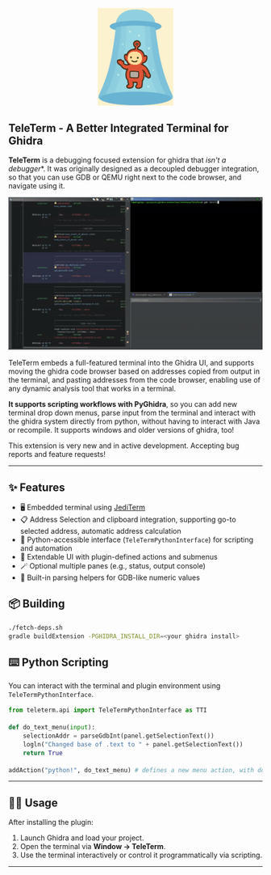 
<p align="center">
  <img src="assets/icon2.png" alt="TeleTerm" width="150"/>
  <br/>
</p>

<p align="center">
    <h2>TeleTerm - A Better Integrated Terminal for Ghidra</h2>
</p>

**TeleTerm** is a debugging focused extension for ghidra that *isn't a debugger**. It was originally designed as a decoupled debugger integration, so that you can use GDB or QEMU right next to the code browser, and navigate using it. 

<p align="center">
  <img src="assets/video.gif" alt="TeleTerm"/>
  <br/>
</p>


TeleTerm embeds a full-featured terminal into the Ghidra UI, and supports moving the ghidra code browser based on addresses copied from output in the terminal, and pasting addresses from the code browser, enabling use of any dynamic analysis tool that works in a terminal. 

**It supports scripting workflows with PyGhidra**, so you can add new terminal drop down menus, parse input from the terminal and interact with the ghidra system directly from python, without having to interact with Java or recompile. It supports windows and older versions of ghidra, too!

This extension is very new and in active development. Accepting bug reports and feature requests!

---

## ✨ Features

- 🖥️ Embedded terminal using [JediTerm](https://github.com/JetBrains/jediterm)
- 📋 Address Selection and clipboard integration, supporting go-to selected address, automatic address calculation
- 📜 Python-accessible interface (`TeleTermPythonInterface`) for scripting and automation
- 🧩 Extendable UI with plugin-defined actions and submenus
- 🪄 Optional multiple panes (e.g., status, output console)
- 🧠 Built-in parsing helpers for GDB-like numeric values

## 📦 Building

```sh
./fetch-deps.sh
gradle buildExtension -PGHIDRA_INSTALL_DIR=<your ghidra install>
```

## ⌨️ Python Scripting

You can interact with the terminal and plugin environment using `TeleTermPythonInterface`.

```python
from teleterm.api import TeleTermPythonInterface as TTI

def do_text_menu(input):
    selectionAddr = parseGdbInt(panel.getSelectionText())
    logln("Changed base of .text to " + panel.getSelectionText())
    return True

addAction("python!", do_text_menu) # defines a new menu action, with do_text_menu as callback when clicked
```

---

## 🧑‍💻 Usage

After installing the plugin:

1. Launch Ghidra and load your project.
2. Open the terminal via **Window → TeleTerm**.
3. Use the terminal interactively or control it programmatically via scripting.

---

